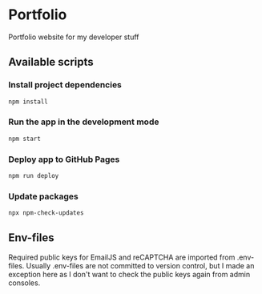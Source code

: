 # Portfolio

Portfolio website for my developer stuff

## Available scripts

### Install project dependencies

```sh
npm install
```

### Run the app in the development mode

```sh
npm start
```

### Deploy app to GitHub Pages

```sh
npm run deploy
```

### Update packages

```sh
npx npm-check-updates
```

## Env-files

Required public keys for EmailJS and reCAPTCHA are imported from .env-files. Usually .env-files are not committed to version control, but I made an exception here as I don't want to check the public keys again from admin consoles.
